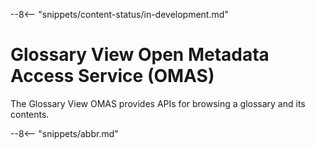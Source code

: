 <!-- SPDX-License-Identifier: CC-BY-4.0 -->
<!-- Copyright Contributors to the Egeria project. -->

--8<-- "snippets/content-status/in-development.md"

# Glossary View Open Metadata Access Service (OMAS)

The Glossary View OMAS provides APIs for browsing a glossary and its contents.

--8<-- "snippets/abbr.md"
